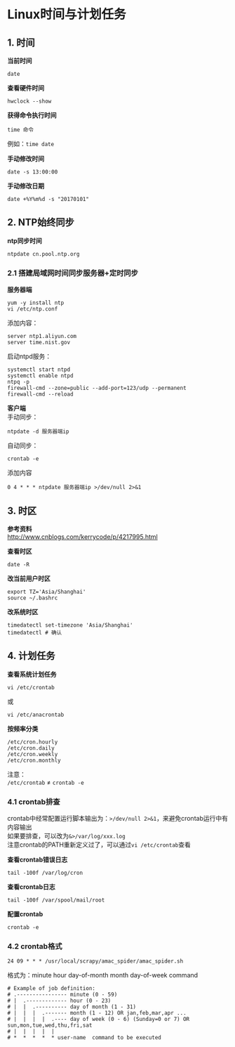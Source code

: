 # Linux时间与计划任务
## 1. 时间
**当前时间**  
```
date
```
**查看硬件时间**  
```
hwclock --show
```
**获得命令执行时间**  
```
time 命令
```
例如：`time date`

**手动修改时间**  
```
date -s 13:00:00
```
**手动修改日期**  
```
date +%Y%m%d -s "20170101"
```

## 2. NTP始终同步
**ntp同步时间**  
```
ntpdate cn.pool.ntp.org
```

### 2.1 搭建局域网时间同步服务器+定时同步
**服务器端**  
```
yum -y install ntp
vi /etc/ntp.conf
```
添加内容：  
```
server ntp1.aliyun.com
server time.nist.gov
```
启动ntpd服务：  
```
systemctl start ntpd
systemctl enable ntpd
ntpq -p
firewall-cmd --zone=public --add-port=123/udp --permanent
firewall-cmd --reload
```

**客户端**  
手动同步：  
```
ntpdate -d 服务器端ip
```

自动同步：
```
crontab -e
```
添加内容
```
0 4 * * * ntpdate 服务器端ip >/dev/null 2>&1
```

## 3. 时区
**参考资料**  
http://www.cnblogs.com/kerrycode/p/4217995.html  

**查看时区**  
```
date -R
```
**改当前用户时区**  
```
export TZ='Asia/Shanghai'
source ~/.bashrc
```
**改系统时区**  
```
timedatectl set-timezone 'Asia/Shanghai'
timedatectl # 确认
```

## 4. 计划任务
**查看系统计划任务**  
```
vi /etc/crontab
```
或
```
vi /etc/anacrontab
```
**按频率分类**
```
/etc/cron.hourly
/etc/cron.daily
/etc/cron.weekly
/etc/cron.monthly
```

注意：  
`/etc/crontab` ≠ `crontab -e`

### 4.1 crontab排查
crontab中经常配置运行脚本输出为：`>/dev/null 2>&1`，来避免crontab运行中有内容输出  
如果要排查，可以改为`&>/var/log/xxx.log`  
注意crontab的PATH重新定义过了，可以通过`vi /etc/crontab`查看

**查看crontab错误日志**  
```
tail -100f /var/log/cron
```
**查看crontab日志**  
```
tail -100f /var/spool/mail/root
```

**配置crontab**  
```
crontab -e
```

### 4.2 crontab格式
```
24 09 * * * /usr/local/scrapy/amac_spider/amac_spider.sh
```
格式为：minute hour day-of-month month day-of-week command
```
# Example of job definition:
# .---------------- minute (0 - 59)
# |  .------------- hour (0 - 23)
# |  |  .---------- day of month (1 - 31)
# |  |  |  .------- month (1 - 12) OR jan,feb,mar,apr ...
# |  |  |  |  .---- day of week (0 - 6) (Sunday=0 or 7) OR sun,mon,tue,wed,thu,fri,sat
# |  |  |  |  |
# *  *  *  *  * user-name  command to be executed
```
